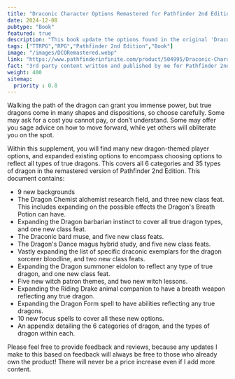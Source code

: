 ```yaml
---
title: "Draconic Character Options Remastered for Pathfinder 2nd Edition"
date: 2024-12-08
pubtype: "Book"
featured: true
description: "This book update the options found in the original 'Draconic Character Options' to the remastered rules of Pathfinder 2nd Edition.\n\nWalking the path of the dragon can grant you immense power, but true dragons come in many shapes and dispositions, so choose carefully. Some may ask for a cost you cannot pay, or don’t understand. Some may offer you sage advice on how to move forward, while yet others will obliterate you on the spot."
tags: ["TTRPG","RPG","Pathfinder 2nd Edition","Book"]
image: "/images/DCORemastered.webp"
link: "https://www.pathfinderinfinite.com/product/504995/Draconic-Character-Options-Remastered"
fact: "3rd party content written and published by me for Pathfinder 2nd Edition"
weight: 400
sitemap:
  priority : 0.8
---
```


Walking the path of the dragon can grant you immense power, but true dragons come in many shapes and dispositions, so choose carefully. Some may ask for a cost you cannot pay, or don’t understand. Some may offer you sage advice on how to move forward, while yet others will obliterate you on the spot.

Within this supplement, you will find many new dragon-themed player options, and expanded existing options to encompass choosing options to reflect all types of true dragons. This covers all 6 categories and 35 types of dragon in the remastered version of Pathfinder 2nd Edition.
This document contains:

- 9 new backgrounds
- The Dragon Chemist alchemist research field, and three new class feat. This includes expanding on the possible effects the Dragon's Breath Potion can have.
- Expanding the Dragon barbarian instinct to cover all true dragon types, and one new class feat.
- The Draconic bard muse, and five new class feats.
- The Dragon's Dance magus hybrid study, and five new class feats.
- Vastly expanding the list of specific draconic exemplars for the dragon sorcerer bloodline, and two new class feats.
- Expanding the Dragon summoner eidolon to reflect any type of true dragon, and one new class feat.
- Five new witch patron themes, and two new witch lessons.
- Expanding the Riding Drake animal companion to have a breath weapon reflecting any true dragon.
- Expanding the Dragon Form spell to have abilities reflecting any true dragons.
- 10 new focus spells to cover all these new options.
- An appendix detailing the 6 categories of dragon, and the types of dragon within each.

Please feel free to provide feedback and reviews, because any updates I make to this based on feedback will always be free to those who already own the product! There will never be a price increase even if I add more content.